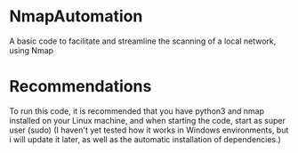 # NmapAutomation
 A basic code to facilitate and streamline the scanning of a local network, using Nmap

# Recommendations
 To run this code, it is recommended that you have python3 and nmap installed on your Linux machine, and when starting the code, start as super user (sudo)
(I haven't yet tested how it works in Windows environments, but i will update it later, as well as the automatic installation of dependencies.)
